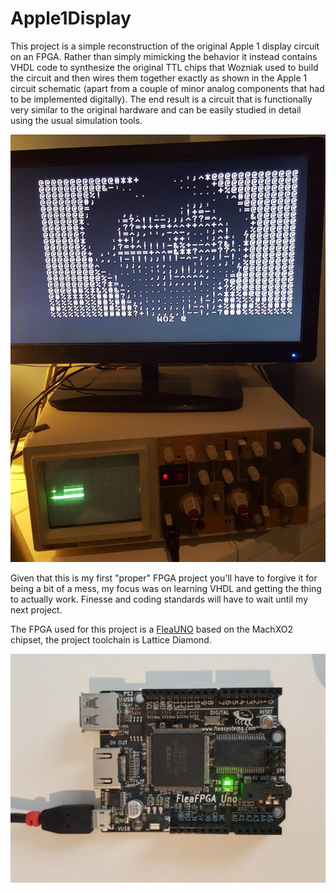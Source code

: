 # Apple1Display

This project is a simple reconstruction of the original Apple 1 display circuit on an FPGA. Rather than simply mimicking the behavior it instead contains VHDL code to synthesize the original TTL chips that Wozniak used to build the circuit and then wires them together exactly as shown in the Apple 1 circuit schematic (apart from a couple of minor analog components that had to be implemented digitally). The end result is a circuit that is functionally very similar to the original hardware and can be easily studied in detail using the usual simulation tools.

   ![](docs\pics\20190808_145844_3.jpg)

Given that this is my first "proper" FPGA project you'll have to forgive it for being a bit of a mess, my focus was on learning VHDL and getting the thing to actually work. Finesse and coding standards will have to wait until my next project.

The FPGA used for this project is a [FleaUNO](https://www.fleasystems.com/fleaFPGA_Uno.html) based on the MachXO2 chipset, the project toolchain is Lattice Diamond.

   ![](docs\pics\20190808_150011_1.jpg)
